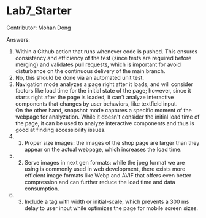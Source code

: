 # Lab7_Starter

Contributor: Mohan Dong

Answers:
1. Within a Github action that runs whenever code is pushed. This ensures consistency and efficiency of the test (since tests are required before merging) and validates pull requests, which is important for avoid disturbance on the continuous delivery of the main branch.
2. No, this should be done via an automated unit test.
3. Navigation mode analyzes a page right after it loads, and will consider factors like load time for the initial state of the page; however, since it starts right after the page is loaded, it can't analyze interactive components that changes by user behaviors, like textfield input. \
On the other hand, snapshot mode captures a specific moment of the webpage for analyzation. While it doesn't consider the initial load time of the page, it can be used to analyze interactive components and thus is good at finding accessibility issues.
4. 1. Proper size images: the images of the shop page are larger than they appear on the actual webpage, which increases the load time.
4. 2. Serve images in next gen formats: while the jpeg format we are using is commonly used in web development, there exists more efficient image formats like Webp and AVIF that offers even better compression and can further reduce the load time and data consumption.
4. 3. Include a <meta name="viewport"> tag with width or initial-scale, which prevents a 300 ms delay to user input while optimizes the page for mobile screen sizes.